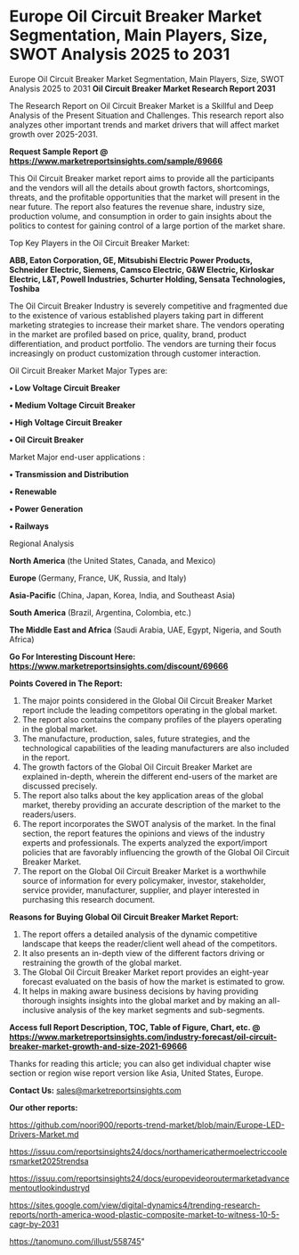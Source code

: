# Europe Oil Circuit Breaker Market Segmentation, Main Players, Size, SWOT Analysis 2025 to 2031
Europe Oil Circuit Breaker Market Segmentation, Main Players, Size, SWOT Analysis 2025 to 2031
<strong>Oil Circuit Breaker Market Research Report 2031</strong>

The Research Report on Oil Circuit Breaker Market is a Skillful and Deep Analysis of the Present Situation and Challenges. This research report also analyzes other important trends and market drivers that will affect market growth over 2025-2031.

<strong>Request Sample Report @ <a href=https://www.marketreportsinsights.com/sample/69666>https://www.marketreportsinsights.com/sample/69666</a></strong>

This Oil Circuit Breaker market report aims to provide all the participants and the vendors will all the details about growth factors, shortcomings, threats, and the profitable opportunities that the market will present in the near future. The report also features the revenue share, industry size, production volume, and consumption in order to gain insights about the politics to contest for gaining control of a large portion of the market share.

Top Key Players in the Oil Circuit Breaker Market:

<strong>ABB, Eaton Corporation, GE, Mitsubishi Electric Power Products, Schneider Electric, Siemens, Camsco Electric, G&W Electric, Kirloskar Electric, L&T, Powell Industries, Schurter Holding, Sensata Technologies, Toshiba</strong>

The Oil Circuit Breaker Industry is severely competitive and fragmented due to the existence of various established players taking part in different marketing strategies to increase their market share. The vendors operating in the market are profiled based on price, quality, brand, product differentiation, and product portfolio. The vendors are turning their focus increasingly on product customization through customer interaction.

Oil Circuit Breaker Market Major Types are:

<strong>• Low Voltage Circuit Breaker

• Medium Voltage Circuit Breaker

• High Voltage Circuit Breaker

• Oil Circuit Breaker</strong>

Market Major end-user applications :

<strong>• Transmission and Distribution

• Renewable

• Power Generation

• Railways</strong>

Regional Analysis

</u><strong><b>North America</b></strong> (the United States, Canada, and Mexico)

<strong><b>Europe </b></strong>(Germany, France, UK, Russia, and Italy)

<strong><b>Asia-Pacific</b></strong> (China, Japan, Korea, India, and Southeast Asia)

<strong><b>South America</b></strong> (Brazil, Argentina, Colombia, etc.)

<strong><b>The Middle East and Africa</b></strong> (Saudi Arabia, UAE, Egypt, Nigeria, and South Africa)

<strong>Go For Interesting Discount Here: <a href=https://www.marketreportsinsights.com/discount/69666>https://www.marketreportsinsights.com/discount/69666</a></strong>

<strong>Points Covered in The Report:</strong>
<ol>
  <li>The major points considered in the Global Oil Circuit Breaker Market report include the leading competitors operating in the global market.</li>
  <li>The report also contains the company profiles of the players operating in the global market.</li>
  <li>The manufacture, production, sales, future strategies, and the technological capabilities of the leading manufacturers are also included in the report.</li>
  <li>The growth factors of the Global Oil Circuit Breaker Market are explained in-depth, wherein the different end-users of the market are discussed precisely.</li>
  <li>The report also talks about the key application areas of the global market, thereby providing an accurate description of the market to the readers/users.</li>
  <li>The report incorporates the SWOT analysis of the market. In the final section, the report features the opinions and views of the industry experts and professionals. The experts analyzed the export/import policies that are favorably influencing the growth of the Global Oil Circuit Breaker Market.</li>
  <li>The report on the Global Oil Circuit Breaker Market is a worthwhile source of information for every policymaker, investor, stakeholder, service provider, manufacturer, supplier, and player interested in purchasing this research document.</li>
</ol>
<strong>Reasons for Buying Global Oil Circuit Breaker Market Report:</strong>

<ol>
  <li>The report offers a detailed analysis of the dynamic competitive landscape that keeps the reader/client well ahead of the competitors.</li>
  <li>It also presents an in-depth view of the different factors driving or restraining the growth of the global market.</li>
  <li>The Global Oil Circuit Breaker Market report provides an eight-year forecast evaluated on the basis of how the market is estimated to grow.</li>
  <li>It helps in making aware business decisions by having providing thorough insights insights into the global market and by making an all-inclusive analysis of the key market segments and sub-segments.</li>
</ol>
<strong>Access full Report Description, TOC, Table of Figure, Chart, etc. @ <a href=https://www.marketreportsinsights.com/industry-forecast/oil-circuit-breaker-market-growth-and-size-2021-69666>https://www.marketreportsinsights.com/industry-forecast/oil-circuit-breaker-market-growth-and-size-2021-69666</a></strong>


Thanks for reading this article; you can also get individual chapter wise section or region wise report version like Asia, United States, Europe.

<strong>Contact Us:</strong>
sales@marketreportsinsights.com

<strong>Our other reports:</strong>

<a href=https://github.com/noori900/reports-trend-market/blob/main/Europe-LED-Drivers-Market.md>https://github.com/noori900/reports-trend-market/blob/main/Europe-LED-Drivers-Market.md</a>

<a href=https://issuu.com/reportsinsights24/docs/northamericathermoelectriccoolersmarket2025trendsa>https://issuu.com/reportsinsights24/docs/northamericathermoelectriccoolersmarket2025trendsa</a>

<a href=https://issuu.com/reportsinsights24/docs/europevideoroutermarketadvancementoutlookindustryd>https://issuu.com/reportsinsights24/docs/europevideoroutermarketadvancementoutlookindustryd</a>

<a href=https://sites.google.com/view/digital-dynamics4/trending-research-reports/north-america-wood-plastic-composite-market-to-witness-10-5-cagr-by-2031>https://sites.google.com/view/digital-dynamics4/trending-research-reports/north-america-wood-plastic-composite-market-to-witness-10-5-cagr-by-2031</a>

<a href=https://tanomuno.com/illust/558745>https://tanomuno.com/illust/558745</a>"
